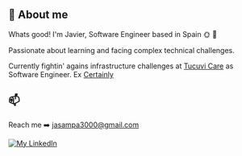 ## 🤠 About me
Whats good! I'm Javier, Software Engineer based in Spain 🌞 📍

Passionate about learning and facing complex technical challenges.

Currently fightin' agains infrastructure challenges at [Tucuvi Care](https://tucuvi.com/) as Software Engineer.
Ex [Certainly](https://certainly.io/)
## 📫 

Reach me ➡️ jasampa3000@gmail.com

[![My LinkedIn](https://img.shields.io/badge/LinkedIn-0077B5?style=for-the-badge&logo=linkedin&logoColor=white)](https://www.linkedin.com/in/javier-de-santiago-palomino-3795441a3)

<br>
